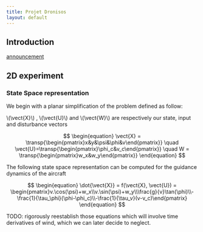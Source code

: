 ```yaml
---
title: Projet Dronisos
layout: default
---
```



## Introduction

[announcement](https://docs.google.com/document/d/1FLXtXxfzXPU8-o3bSRl9ffA2X2acWMpPDPAWWRowjEY/edit)

## 2D experiment

### State Space representation

We begin with a planar simplification of the problem defined as follow:

\\(\vect{X}\\) , \\(\vect{U}\\) and \\(\vect{W}\\) are respectively our state, input and disturbance vectors

$$
\begin{equation}
  \vect{X} = \transp{\begin{pmatrix}x&y&\psi&\phi&v\end{pmatrix}} \quad \vect{U}=\transp{\begin{pmatrix}\phi_c&v_c\end{pmatrix}} \quad W = \transp{\begin{pmatrix}w_x&w_y\end{pmatrix}} 
\end{equation}
$$


The following state space representation can be computed for the guidance dynamics of the aircraft

$$
\begin{equation}
  \dot{\vect{X}} = f(\vect{X}, \vect{U}) = \begin{pmatrix}v.\cos(\psi)+w_x\\v.\sin(\psi)+w_y\\\frac{g}{v}\tan(\phi)\\-\frac{1}{\tau_\phi}(\phi-\phi_c)\\-\frac{1}{\tau_v}(v-v_c)\end{pmatrix}
\end{equation}
$$


TODO: rigorously reestablish those equations which will involve time derivatives of wind, which we can later decide to neglect.


